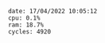 

                date: 17/04/2022 10:05:12
                cpu: 0.1%
                ram: 18.7%
                cycles: 4920

                         